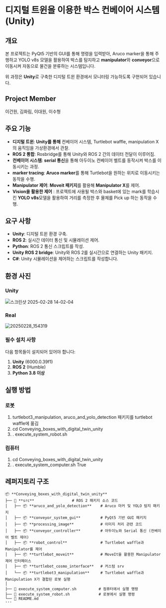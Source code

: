 # 디지털 트윈을 이용한 박스 컨베이어 시스템 (Unity)

## 개요
본 프로젝트는 PyQt5 기반의 GUI를 통해 명령을 입력받아, Aruco marker을 통해 주행하고 YOLO v8s 모델을 활용하여 박스를 탐지하고 **manipulator**와 **conveyor**으로 이동시켜 자동으로 물건을 분류하는 시스템입니다.

위 과정은 **Unity**로 구축한 디지털 트윈 환경에서 모니터링 가능하도록 구현되어 있습니다.


## Project Member
이건원, 김화림, 이대원, 이수형


## 주요 기능

- **디지털 트윈**: **Unity를 통해** 컨베이어 시스템, Turtlebot waffle, manipulation X의 움직임을 가상환경에서 관찰.
- **ROS 2 통합**: Rosbridge를 통해 Unity와 ROS 2 간의 데이터 전달이 이루어짐.
- **컨베이어 시스템**: **serial 통신**을 통해 아두이노 컨베이어 벨트를 동작시켜 박스를 이동시키는 과정.
- **marker tracing**: **Aruco marker**를 통해 Turtlebot을 원하는 위치로 이동시키는 동작을 수행.
- **Manipulator 제어**: **Moveit 패키지**를 활용해 **Manipulator X**를 제어.
- **Vision을 활용한 제어** : 프로젝트에 사용될 박스와 basket에 있는 mark를 학습시킨 **YOLO v8s**모델을 활용하여 거리를 측정한 후 물체를 Pick up 하는 동작을 수행.


## 요구 사항

- **Unity**: 디지털 트윈 환경 구축.
- **ROS 2**: 실시간 데이터 통신 및 시뮬레이션 제어.
- **Python**: ROS 2 통신 스크립트를 작성.
- **Unity ROS 2 bridge**: Unity와 ROS 2를 실시간으로 연결하는 Unity 패키지.
- **C#**: Unity 시뮬레이션을 제어하는 스크립트를 작성합니다.

## 환경 사진
### Unity
![스크린샷 2025-02-28 14-02-04](https://github.com/user-attachments/assets/e000dd81-bd40-42d4-81c5-76c17863ab7d)

### Real
![20250228_154319](https://github.com/user-attachments/assets/dbf3ab2b-87a9-49e5-9672-850845ecfd93)


### 필수 설치 사항

다음 항목들이 설치되어 있어야 합니다:

1. **Unity** (6000.0.39f1)
2. **ROS 2** (Humble)
3. **Python 3.8 이상**

## 실행 방법
### 로봇
1. turtlebot3_manipulation, aruco_and_yolo_detection 패키지를 turtlebot waffle에 옮김
2. cd Conveying_boxes_with_digital_twin_unity
3. . execute_system_robot.sh

### 컴퓨터
1. cd Conveying_boxes_with_digital_twin_unity
2. . execute_system_computer.sh True

## 레퍼지토리 구조
```
📦 **Conveying_boxes_with_digital_twin_unity**  
├── 📂 **src**                 # ROS 2 패키지 소스 코드  
│   ├── 📦 **aruco_and_yolo_detection**    # Aruco 마커 및 YOLO 탐지 패키지  
│   ├── 📦 **conveyor_system_gui**         # PyQt5 기반 GUI 패키지  
│   ├── 📦 **processing_image**            # 이미지 처리 관련 코드  
│   ├── 📦 **conveyor_controller**         # 아두이노와 Serial 통신 (컨베이어 벨트 제어) 
│   ├── 📦 **robot_control**               # Turtlebot waffle과 Manipulator를 제어
│   ├── 📦 **turtlebot_moveit**            # MoveIt을 활용한 Manipulator 제어 인터페이스   
│   ├── 📦 **turtlebot_cosmo_interface**   # 커스텀 srv
│   └── 📦 **turtlebot3_manipulation**     # Turtlebot waffle과 Manipulation X가 결합된 로봇 실행 
│  
├── 📄 execute_system_computer.sh          # 컴퓨터에서 실행 명령
├── 📄 execute_system_robot.sh             # 로봇에서 실행 명령
└── 📄 README.md 
'''
